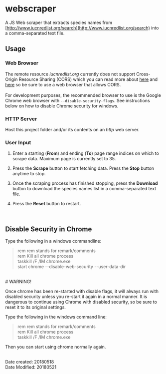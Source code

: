 # webscraper
A JS Web scraper that extracts species names from [http://www.iucnredlist.org/search](http://www.iucnredlist.org/search) into a comma-separated text file.

## Usage

### Web Browser

The remote resource _iucnredlist.org_ currently does not support Cross-Origin Resource Sharing (CORS) which you can read more about [here](https://developer.mozilla.org/en-US/docs/Web/HTTP/CORS) and [here](https://www.html5rocks.com/en/tutorials/cors/) so be sure to use a web browser that allows CORS.
<br><br>
For development purposes, the recommended browser to use is the Google Chrome web browser with `--disable-security-flags`. See instructions below on how to disable Chrome security for windows.

### HTTP Server
Host this project folder and/or its contents on an _http_ web server. 


### User Input
1. Enter a starting (**From**) and ending (**To**) page range indices on which to scrape data. Maximum page is currently set to 35.

2. Press the **Scrape** button to start fetching data. Press the **Stop** button anytime to stop.

3. Once the scraping process has finished stopping, press the **Download** button to download the species names list in a comma-separated text file.

4. Press the **Reset** button to restart.

<br>

## Disable Security in Chrome

Type the following in a windows commandline:

>rem rem stands for remark/comments<br>
rem Kill all chrome process<br>
taskkill /F /IM chrome.exe <br>
start chrome --disable-web-security --user-data-dir

<br>
# WARNING!

Once chrome has been re-started with disable flags, it will always run with disabled security unless you re-start it again in a normal manner. It is dangerous to continue using Chrome with disabled security, so be sure to reset it to its original settings.

Type the following in the windows command line:

>rem rem stands for remark/comments<br>
rem Kill all chrome process<br>
taskkill /F /IM chrome.exe<br>

Then you can start using chrome normally again.


<br>
Date created: 20180518<br>
Date Modified: 20180521